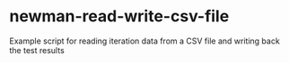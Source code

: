 # newman-read-write-csv-file
Example script for reading iteration data from a CSV file and writing back the test results
